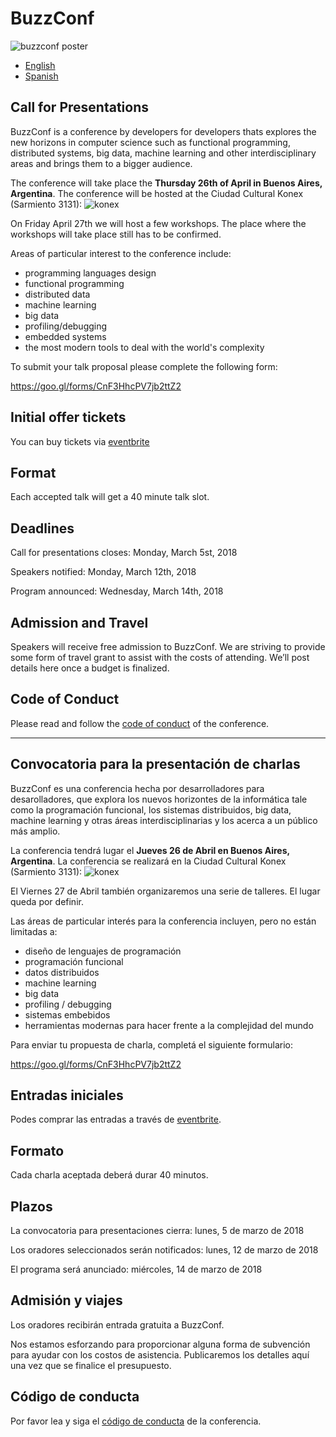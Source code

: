 # BuzzConf
![buzzconf poster](https://raw.githubusercontent.com/lambdaclass/buzzconf/master/poster.png)

- [English](#call-for-presentations)
- [Spanish](#convocatoria-para-la-presentación-de-charlas)

## Call for Presentations

BuzzConf is a conference by developers for developers thats explores the new horizons in computer science such as functional programming, distributed systems, big data, machine learning and other interdisciplinary areas and brings them to a bigger audience.

The conference will take place the **Thursday 26th of April in Buenos Aires, Argentina**. The conference will be hosted at the Ciudad Cultural Konex (Sarmiento 3131):
![konex](https://raw.githubusercontent.com/lambdaclass/buzzconf/master/konex.jpg)

On Friday April 27th we will host a few workshops. The place where the workshops will take place still has to be confirmed.

Areas of particular interest to the conference include:
- programming languages design
- functional programming
- distributed data
- machine learning
- big data
- profiling/debugging
- embedded systems
- the most modern tools to deal with the world's complexity

To submit your talk proposal please complete the following form:

https://goo.gl/forms/CnF3HhcPV7jb2ttZ2

## Initial offer tickets

You can buy tickets via [eventbrite](https://buzzconf.eventbrite.com.ar)

## Format

Each accepted talk will get a 40 minute talk slot.

## Deadlines

Call for presentations closes: Monday, March 5st, 2018

Speakers notified: Monday, March 12th, 2018

Program announced: Wednesday, March 14th, 2018

## Admission and Travel

Speakers will receive free admission to BuzzConf.
We are striving to provide some form of travel grant to assist with the costs of attending. We’ll post details here once a budget is finalized.

## Code of Conduct

Please read and follow the [code of conduct](./CODE_OF_CONDUCT.md) of the conference.
 

---

## Convocatoria para la presentación de charlas

BuzzConf es una conferencia hecha por desarrolladores para desarolladores, que explora los nuevos horizontes de la informática tale como la programación funcional, los sistemas distribuidos, big data, machine learning y otras áreas interdisciplinarias y los acerca a un público más amplio.

La conferencia tendrá lugar el **Jueves 26 de Abril en Buenos Aires, Argentina**. La conferencia se realizará en la Ciudad Cultural Konex (Sarmiento 3131):
![konex](https://raw.githubusercontent.com/lambdaclass/buzzconf/master/konex.jpg)

El Viernes 27 de Abril también organizaremos una serie de talleres. El lugar queda por definir.

Las áreas de particular interés para la conferencia incluyen, pero no están limitadas a:
- diseño de lenguajes de programación
- programación funcional
- datos distribuidos
- machine learning
- big data
- profiling / debugging
- sistemas embebidos
- herramientas modernas para hacer frente a la complejidad del mundo

Para enviar tu propuesta de charla, completá el siguiente formulario:

https://goo.gl/forms/CnF3HhcPV7jb2ttZ2

## Entradas iniciales

Podes comprar las entradas a través de [eventbrite](https://www.eventbrite.com.ar/e/buzzconf-fp-distributed-systems-big-data-and-machine-learning-tickets-41924367913).

## Formato

Cada charla aceptada deberá durar 40 minutos.

## Plazos

La convocatoria para presentaciones cierra: lunes, 5 de marzo de 2018

Los oradores seleccionados serán notificados: lunes, 12 de marzo de 2018

El programa será anunciado: miércoles, 14 de marzo de 2018

## Admisión y viajes

Los oradores recibirán entrada gratuita a BuzzConf.

Nos estamos esforzando para proporcionar alguna forma de subvención para ayudar con los costos de asistencia. Publicaremos los detalles aquí una vez que se finalice el presupuesto.

## Código de conducta

Por favor lea y siga el [código de conducta](./CODE_OF_CONDUCT.md) de la conferencia.

